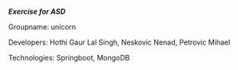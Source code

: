 ***Exercise for ASD***

Groupname: unicorn

Developers: Hothi Gaur Lal Singh, Neskovic Nenad, Petrovic Mihael

Technologies: Springboot, MongoDB
